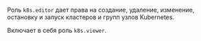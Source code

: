Роль `k8s.editor` дает права на создание, удаление, изменение, остановку и запуск кластеров и групп узлов Kubernetes.

Включает в себя роль `k8s.viewer`.